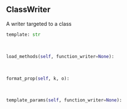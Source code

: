 ## <a id="Peeves.Doc.Writers.ClassWriter">ClassWriter</a>
A writer targeted to a class

```python
template: str
```
<a id="Peeves.Doc.Writers.ClassWriter.load_methods">&nbsp;</a>
```python
load_methods(self, function_writer=None): 
```

<a id="Peeves.Doc.Writers.ClassWriter.format_prop">&nbsp;</a>
```python
format_prop(self, k, o): 
```

<a id="Peeves.Doc.Writers.ClassWriter.template_params">&nbsp;</a>
```python
template_params(self, function_writer=None): 
```

